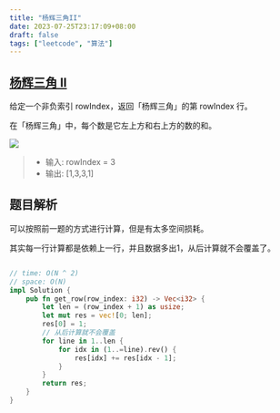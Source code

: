 ```yaml
---
title: "杨辉三角II"
date: 2023-07-25T23:17:09+08:00
draft: false
tags: ["leetcode", "算法"]
---
```


## [杨辉三角 II](https://leetcode.cn/problems/pascals-triangle-ii/)

给定一个非负索引 rowIndex，返回「杨辉三角」的第 rowIndex 行。

在「杨辉三角」中，每个数是它左上方和右上方的数的和。

![](https://pic.leetcode-cn.com/1626927345-DZmfxB-PascalTriangleAnimated2.gif)

>- 输入: rowIndex = 3
>- 输出: [1,3,3,1]

## 题目解析

可以按照前一题的方式进行计算，但是有太多空间损耗。

其实每一行计算都是依赖上一行，并且数据多出1，从后计算就不会覆盖了。

```rust

// time: O(N ^ 2)
// space: O(N)
impl Solution {
    pub fn get_row(row_index: i32) -> Vec<i32> {
        let len = (row_index + 1) as usize;
        let mut res = vec![0; len];
        res[0] = 1;
        // 从后计算就不会覆盖
        for line in 1..len {
            for idx in (1..=line).rev() {
                res[idx] += res[idx - 1];
            }
        }
        return res;
    }
}
```

